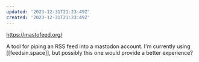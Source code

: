 ```yaml
---
updated: '2023-12-31T21:23:49Z'
created: '2023-12-31T21:23:49Z'
---
```

https://mastofeed.org/

A tool for piping an RSS feed into a mastodon account. I'm currently using [[feedsin.space]], but possibly this one would provide a better experience?